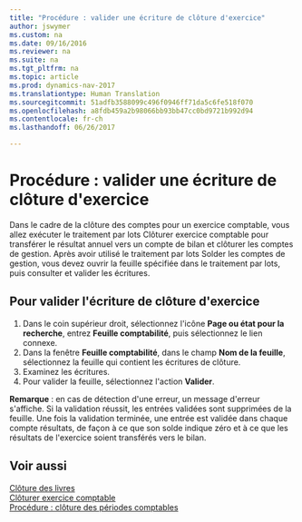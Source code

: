 ```yaml
---
title: "Procédure : valider une écriture de clôture d'exercice"
author: jswymer
ms.custom: na
ms.date: 09/16/2016
ms.reviewer: na
ms.suite: na
ms.tgt_pltfrm: na
ms.topic: article
ms.prod: dynamics-nav-2017
ms.translationtype: Human Translation
ms.sourcegitcommit: 51adfb3588099c496f0946ff71da5c6fe518f070
ms.openlocfilehash: a8fdb459a2b98066bb93bb47cc0bd9721b992d94
ms.contentlocale: fr-ch
ms.lasthandoff: 06/26/2017

---
```

# <a name="how-to-post-year-end-closing-entry"></a>Procédure : valider une écriture de clôture d'exercice
Dans le cadre de la clôture des comptes pour un exercice comptable, vous allez exécuter le traitement par lots Clôturer exercice comptable pour transférer le résultat annuel vers un compte de bilan et clôturer les comptes de gestion. Après avoir utilisé le traitement par lots Solder les comptes de gestion, vous devez ouvrir la feuille spécifiée dans le traitement par lots, puis consulter et valider les écritures.

## <a name="to-post-the-year-end-closing-entry"></a>Pour valider l'écriture de clôture d'exercice
1. Dans le coin supérieur droit, sélectionnez l'icône **Page ou état pour la recherche**, entrez **Feuille comptabilité**, puis sélectionnez le lien connexe.
2. Dans la fenêtre **Feuille comptabilité**, dans le champ **Nom de la feuille**, sélectionnez la feuille qui contient les écritures de clôture.
3. Examinez les écritures.
4. Pour valider la feuille, sélectionnez l'action **Valider**.

**Remarque** : en cas de détection d'une erreur, un message d'erreur s'affiche. Si la validation réussit, les entrées validées sont supprimées de la feuille. Une fois la validation terminée, une entrée est validée dans chaque compte résultats, de façon à ce que son solde indique zéro et à ce que les résultats de l'exercice soient transférés vers le bilan.

## <a name="see-also"></a>Voir aussi
[Clôture des livres](year-close-books.md)  
[Clôturer exercice comptable](year-close-income-statement.md)  
[Procédure : clôture des périodes comptables](year-close-account-periods.md)  
